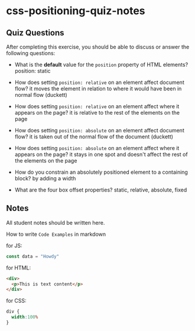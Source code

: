 # css-positioning-quiz-notes

## Quiz Questions

After completing this exercise, you should be able to discuss or answer the following questions:

- What is the **default** value for the `position` property of HTML elements?
position: static

- How does setting `position: relative` on an element affect document flow?
it moves the element in relation to where it would have been in normal flow (duckett)

- How does setting `position: relative` on an element affect where it appears on the page?
it is relative to the rest of the elements on the page

- How does setting `position: absolute` on an element affect document flow?
it is taken out of the normal flow of the document (duckett)

- How does setting `position: absolute` on an element affect where it appears on the page?
it stays in one spot and doesn't affect the rest of the elements on the page

- How do you constrain an absolutely positioned element to a containing block?
by adding a width

- What are the four box offset properties?
static, relative, absolute, fixed


## Notes

All student notes should be written here.


How to write `Code Examples` in markdown

for JS:
```javascript
const data = "Howdy"
```

for HTML:
```html
<div>
  <p>This is text content</p>
</div>
```

for CSS:
```css
div {
  width:100%
}
```
